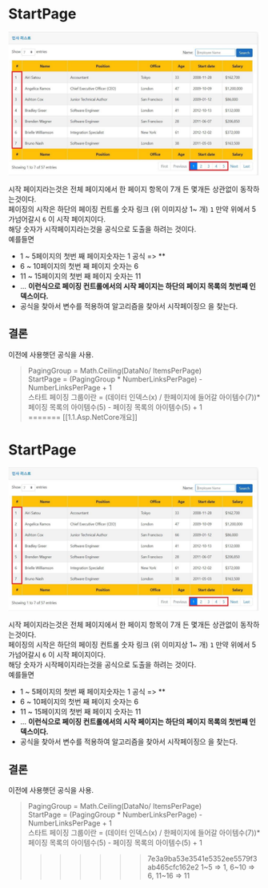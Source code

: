 
# StartPage
![ResultPage](../Images/ResultPage.png)

시작 페이지라는것은 전체 페이지에서 한 페이지 항목이 7개 든 몇개든 상관없이 동작하는것이다.  
페이징의 시작은 하단의 페이징 컨트롤 숫자 링크 (위 이미지상 1~ 개) `1`  만약 위에서 5가넘어갈시 `6` 이 시작 페이지이다.  
해당 숫자가 시작페이지라는것을 공식으로 도출을 하려는 것이다.  
예를들면  
* 1 ~ 5페이지의 첫번 째 페이지숫자는 1 공식 => ** 
* 6 ~ 10페이지의 첫번 째 페이지 숫자는 6
* 11 ~ 15페이지의 첫번 째 페이지 숫자는 11
* ... **이런식으로 페이징 컨트롤에서의 시작 페이지는 하단의 페이지 목록의 첫번째 인덱스이다.**
* 공식을 찾아서 변수를 적용하여 알고리즘을 찾아서 시작페이징으 을 찾는다.
  
## 결론
이전에 사용햇던 공식을 사용. 
> PagingGroup = Math.Ceiling(DataNo/ ItemsPerPage)  
> StartPage = (PagingGroup * NumberLinksPerPage) - NumberLinksPerPage + 1  
> 스타트 페이징 그룹이란 = (데이터 인덱스(x) / 한페이지에 들어갈 아이템수(7))* 페이징 목록의 아이템수(5) - 페이징 목록의 아이템수(5) + 1  
=======
[[1.1.Asp.NetCore개요]]
# StartPage
![ResultPage](../Images/ResultPage.png)

시작 페이지라는것은 전체 페이지에서 한 페이지 항목이 7개 든 몇개든 상관없이 동작하는것이다.  
페이징의 시작은 하단의 페이징 컨트롤 숫자 링크 (위 이미지상 1~ 개) `1`  만약 위에서 5가넘어갈시 `6` 이 시작 페이지이다.  
해당 숫자가 시작페이지라는것을 공식으로 도출을 하려는 것이다.  
예를들면  
* 1 ~ 5페이지의 첫번 째 페이지숫자는 1 공식 => ** 
* 6 ~ 10페이지의 첫번 째 페이지 숫자는 6
* 11 ~ 15페이지의 첫번 째 페이지 숫자는 11
* ... **이런식으로 페이징 컨트롤에서의 시작 페이지는 하단의 페이지 목록의 첫번째 인덱스이다.**
* 공식을 찾아서 변수를 적용하여 알고리즘을 찾아서 시작페이징으 을 찾는다.
  
## 결론
이전에 사용햇던 공식을 사용. 
> PagingGroup = Math.Ceiling(DataNo/ ItemsPerPage)  
> StartPage = (PagingGroup * NumberLinksPerPage) - NumberLinksPerPage + 1  
> 스타트 페이징 그룹이란 = (데이터 인덱스(x) / 한페이지에 들어갈 아이템수(7))* 페이징 목록의 아이템수(5) - 페이징 목록의 아이템수(5) + 1  
>>>>>>> 7e3a9ba53e3541e5352ee5579f3ab465cfc162e2
> 1~5 => 1, 6~10 => 6, 11~16 => 11